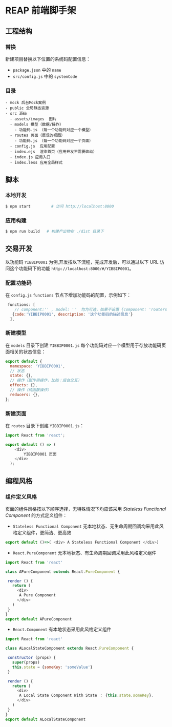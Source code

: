 # REAP 前端脚手架

## 工程结构

### 替换

新建项目替换以下位置的系统码配置信息：

- `package.json` 中的 `name` 
- `src/config.js` 中的 `systemCode` 

### 目录

```
- mock 后台Mock案例
- public 全局静态资源
- src 源码
  - assets/images  图片
  - models 模型（数据/操作）
    - 功能码.js （每一个功能码对应一个模型）
  - routes 页面（展现的视图）
    - 功能码.js （每一个功能码对应一个页面）
  - config.js  应用配置
  - index.ejs  渲染首页（应用开发不需要改动）
  - index.js 应用入口
  - index.less 应用全局样式
```

## 脚本

### 本地开发

```bash
$ npm start         # 访问 http://localhost:8000
```

### 应用构建

```bash
$ npm run build   # 构建产出物在 ./dist 目录下
```

## 交易开发

以功能码 `YIBBIP0001` 为例,开发按以下流程，完成开发后，可以通过以下 URL 访问这个功能码下的功能 `http://localhost:8000/#/YIBBIP0001`。

### 配置功能码

在 `config.js` `functions` 节点下增加功能码的配置，示例如下：

```javascript
 functions: [
    // component:'' , model: ''  均为可选，如果不设置 {component: 'routers/功能码.js',model: 'models/功能码.js'}，如果设置则 override 掉默认的
   {code:'YIBBIP0001', description: '这个功能码的描述信息'}
  ],
```

### 新建模型

在 `models` 目录下创建 `YIBBIP0001.js` 每个功能码对应一个模型用于存放功能码页面相关的状态信息：

```javascript
export default {
  namespace: 'YIBBIP0001',
  // 状态
  state: {},
  // 操作（副作用操作，比如：后台交互）
  effects: {},
  // 操作（纯函数操作）
  reducers: {},
};

```

### 新建页面

在 `routes` 目录下创建 `YIBBIP0001.js`：

```javascript
import React from 'react';

export default () => (
    <div>
        YIBBIP0001 页面
    </div>
  );
```

## 编程风格

### 组件定义风格

页面的组件风格按以下顺序选择，无特殊情况下均应该采用 *Stateless Functional Component* 的方式定义组件：

- `Stateless Functional Component`  无本地状态、无生命周期回调均采用此风格定义组件，更简洁、更高效
```javascript
export default ()=>( <div> A Stateless Functional Component </div>)
```
- `React.PureComponent`  无本地状态、有生命周期回调采用此风格定义组件

```javascript
import React from 'react'

class APureComponent extends React.PureComponent {

 render () {
   return (
     <div>
      A Pure Component
     </div>
   )
 }
}
export default APureComponent
```
 
- `React.Component` 有本地状态采用此风格定义组件

```javascript
import React from 'react'

class ALocalStateComponent extends React.PureComponent {

 constructor (props) {
   super(props)
   this.state = {someKey: 'someValue'}
 }

 render () {
   return (
     <div>
      A Local State Component With State ： {this.state.someKey}.
     </div>
   )
 }
}
export default ALocalStateComponent
```